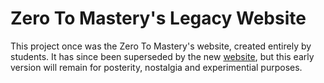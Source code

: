 # Zero To Mastery's Legacy Website
This project once was the Zero To Mastery's website, created entirely by students. It has since been superseded by the new [website](https://zerotomastery.io/?utm_source=github&utm_medium=zero-to-mastery-website), but this early version will remain for posterity, nostalgia and experimential purposes. 
